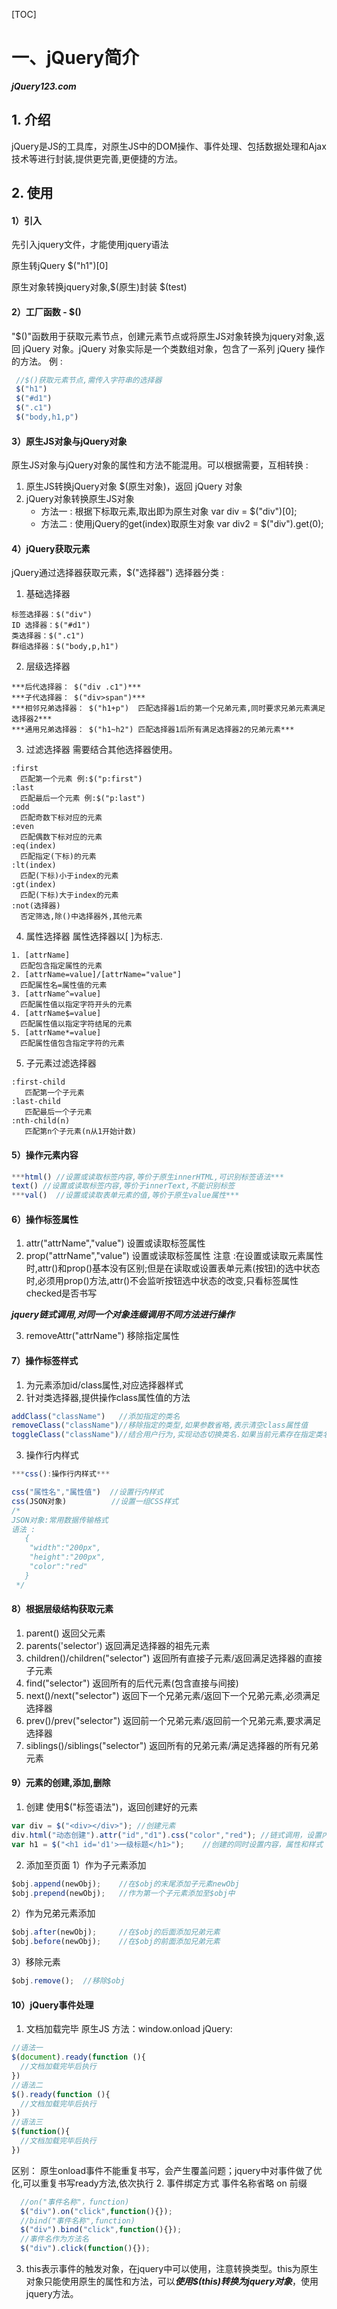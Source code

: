 [TOC]
# 一、jQuery简介
***jQuery123.com***
## 1. 介绍 
jQuery是JS的工具库，对原生JS中的DOM操作、事件处理、包括数据处理和Ajax技术等进行封装,提供更完善,更便捷的方法。
## 2. 使用 
#### 1）引入
先引入jquery文件，才能使用jquery语法

原生转jQuery
$("h1")[0]

原生对象转换jquery对象,$(原生)封装
 $(test)

#### 2）工厂函数 - $()
"$()"函数用于获取元素节点，创建元素节点或将原生JS对象转换为jquery对象,返回 jQuery 对象。jQuery 对象实际是一个类数组对象，包含了一系列 jQuery 操作的方法。
例 :
```javascript
 //$()获取元素节点,需传入字符串的选择器
 $("h1")
 $("#d1")
 $(".c1")
 $("body,h1,p")
```
#### 3）原生JS对象与jQuery对象
原生JS对象与jQuery对象的属性和方法不能混用。可以根据需要，互相转换 :
1. 原生JS转换jQuery对象
  $(原生对象)，返回 jQuery 对象
2. jQuery对象转换原生JS对象
    + 方法一 : 根据下标取元素,取出即为原生对象
      var div = $("div")[0];
    + 方法二 : 使用jQuery的get(index)取原生对象
       var div2 = $("div").get(0);
#### 4）jQuery获取元素
jQuery通过选择器获取元素，$("选择器")
选择器分类 :
1. 基础选择器
```text
标签选择器：$("div")
ID 选择器：$("#d1")
类选择器：$(".c1")
群组选择器：$("body,p,h1")
```
2. 层级选择器
```text
***后代选择器： $("div .c1")***
***子代选择器： $("div>span")***
***相邻兄弟选择器： $("h1+p")  匹配选择器1后的第一个兄弟元素,同时要求兄弟元素满足选择器2***
***通用兄弟选择器： $("h1~h2") 匹配选择器1后所有满足选择器2的兄弟元素***
```
3. 过滤选择器
   需要结合其他选择器使用。
```text
:first
  匹配第一个元素 例:$("p:first")
:last
  匹配最后一个元素 例:$("p:last")
:odd
  匹配奇数下标对应的元素
:even
  匹配偶数下标对应的元素
:eq(index)
  匹配指定(下标)的元素
:lt(index)
  匹配(下标)小于index的元素
:gt(index)
  匹配(下标)大于index的元素
:not(选择器)
  否定筛选,除()中选择器外,其他元素
```
4. 属性选择器
   属性选择器以[ ]为标志.
```text
1. [attrName]
  匹配包含指定属性的元素
2. [attrName=value]/[attrName="value"]
  匹配属性名=属性值的元素
3. [attrName^=value]
  匹配属性值以指定字符开头的元素
4. [attrName$=value]
  匹配属性值以指定字符结尾的元素
5. [attrName*=value]
  匹配属性值包含指定字符的元素
```
5. 子元素过滤选择器
```text
:first-child
   匹配第一个子元素
:last-child
   匹配最后一个子元素
:nth-child(n)
   匹配第n个子元素(n从1开始计数)
```
#### 5）操作元素内容
```javascript
***html() //设置或读取标签内容,等价于原生innerHTML,可识别标签语法***
text() //设置或读取标签内容,等价于innerText,不能识别标签
***val()  //设置或读取表单元素的值,等价于原生value属性***
```
#### 6）操作标签属性
1. attr("attrName","value")
    设置或读取标签属性
2. prop("attrName","value")
    设置或读取标签属性
    注意 :在设置或读取元素属性时,attr()和prop()基本没有区别;但是在读取或设置表单元素(按钮)的选中状态时,必须用prop()方法,attr()不会监听按钮选中状态的改变,只看标签属性checked是否书写

***jquery链式调用,对同一个对象连缀调用不同方法进行操作***

3. removeAttr("attrName")
    移除指定属性
#### 7）操作标签样式
1. 为元素添加id/class属性,对应选择器样式
2. 针对类选择器,提供操作class属性值的方法
```javascript
addClass("className")	//添加指定的类名
removeClass("className")//移除指定的类型,如果参数省略,表示清空class属性值
toggleClass("className")//结合用户行为,实现动态切换类名.如果当前元素存在指定类名,则移除;不存在则添加
```
3. 操作行内样式
```javascript
***css():操作行内样式***

css("属性名","属性值")  //设置行内样式
css(JSON对象)			 //设置一组CSS样式
/*
JSON对象:常用数据传输格式
语法 :
   {
    "width":"200px",
    "height":"200px",
    "color":"red"
   }
 */
```
#### 8）根据层级结构获取元素
1. parent()
   返回父元素
2. parents('selector')
    返回满足选择器的祖先元素
3. children()/children("selector")
  返回所有直接子元素/返回满足选择器的直接子元素
4. find("selector")
   返回所有的后代元素(包含直接与间接)
5. next()/next("selector")
   返回下一个兄弟元素/返回下一个兄弟元素,必须满足选择器
6. prev()/prev("selector")
   返回前一个兄弟元素/返回前一个兄弟元素,要求满足选择器
7. siblings()/siblings("selector")
   返回所有的兄弟元素/满足选择器的所有兄弟元素
#### 9）元素的创建,添加,删除
1. 创建 
   使用$("标签语法")，返回创建好的元素
```javascript
var div = $("<div></div>");	//创建元素
div.html("动态创建").attr("id","d1").css("color","red"); //链式调用，设置内容和属性
var h1 = $("<h1 id='d1'>一级标题</h1>");	//创建的同时设置内容，属性和样式
```
2. 添加至页面 
   1）作为子元素添加
```javascript
$obj.append(newObj);	//在$obj的末尾添加子元素newObj
$obj.prepend(newObj);	//作为第一个子元素添加至$obj中
```
2）作为兄弟元素添加
```javascript
$obj.after(newObj);		//在$obj的后面添加兄弟元素
$obj.before(newObj);	//在$obj的前面添加兄弟元素
```
3）移除元素 
```javascript
$obj.remove();	//移除$obj
```
#### 10）jQuery事件处理
1. 文档加载完毕
   原生JS 方法：window.onload
   jQuery:
```javascript
//语法一 
$(document).ready(function (){
  //文档加载完毕后执行
})
//语法二 
$().ready(function (){
  //文档加载完毕后执行
})
//语法三 
$(function(){
  //文档加载完毕后执行
})
```
区别：
原生onload事件不能重复书写，会产生覆盖问题；jquery中对事件做了优化,可以重复书写ready方法,依次执行
2. 事件绑定方式
   事件名称省略 on 前缀
```javascript
  //on("事件名称"，function)
  $("div").on("click",function(){});
  //bind("事件名称",function)
  $("div").bind("click",function(){});
  //事件名作为方法名
  $("div").click(function(){});
```
3. this表示事件的触发对象，在jquery中可以使用，注意转换类型。this为原生对象只能使用原生的属性和方法，可以***使用$(this)转换为jquery对象***，使用jquery方法。
